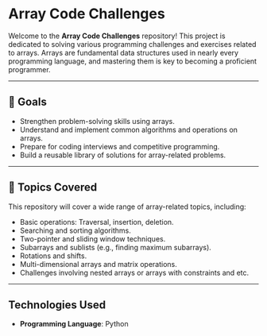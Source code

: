 # Array Code Challenges

Welcome to the **Array Code Challenges** repository! This project is dedicated to solving various programming challenges and exercises related to arrays. Arrays are fundamental data structures used in nearly every programming language, and mastering them is key to becoming a proficient programmer.

---

## 🚀 Goals

- Strengthen problem-solving skills using arrays.
- Understand and implement common algorithms and operations on arrays.
- Prepare for coding interviews and competitive programming.
- Build a reusable library of solutions for array-related problems.

---

## 🧩 Topics Covered

This repository will cover a wide range of array-related topics, including:

- Basic operations: Traversal, insertion, deletion.
- Searching and sorting algorithms.
- Two-pointer and sliding window techniques.
- Subarrays and sublists (e.g., finding maximum subarrays).
- Rotations and shifts.
- Multi-dimensional arrays and matrix operations.
- Challenges involving nested arrays or arrays with constraints and etc.

---

## Technologies Used

- **Programming Language**: Python
